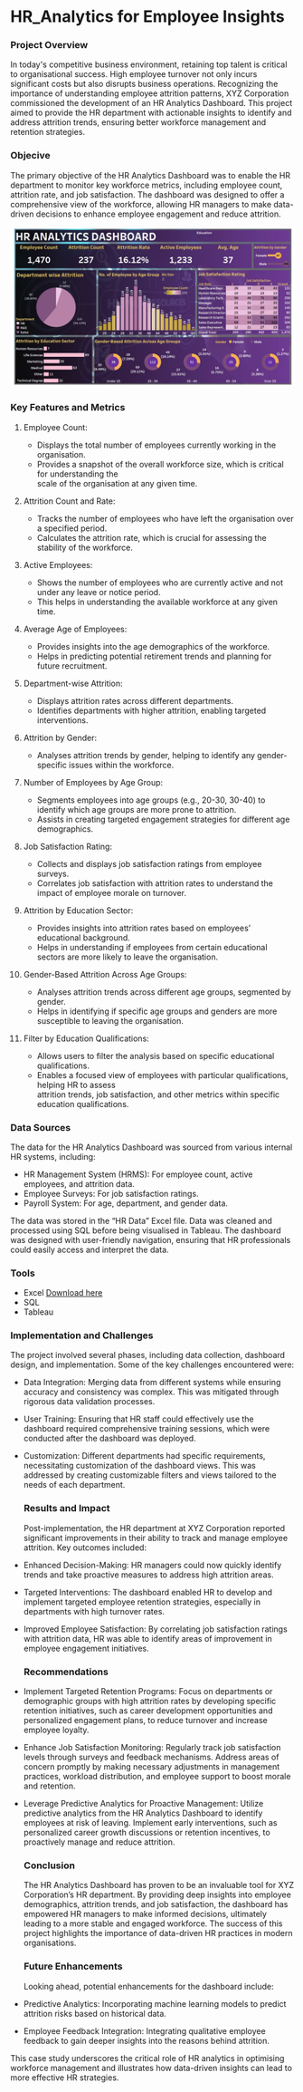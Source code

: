 # HR_Analytics for Employee Insights

### Project Overview

In today's competitive business environment, retaining top talent is critical to organisational success. High employee turnover not only incurs significant costs but also disrupts business operations. Recognizing the importance of understanding employee attrition patterns, XYZ Corporation commissioned the development of an HR Analytics Dashboard. This project aimed to provide the HR department with actionable insights to identify and address attrition trends, ensuring better workforce management and retention strategies.

### Objecive

The primary objective of the HR Analytics Dashboard was to enable the HR department to monitor key workforce metrics, including employee count, attrition rate, and job satisfaction. The dashboard was designed to offer a comprehensive view of the workforce, allowing HR managers to make data-driven decisions to enhance employee engagement and reduce attrition.

![Dashboard](/HR_Analytics.jpg)

### Key Features and Metrics

1. Employee Count:
   - Displays the total number of employees currently working in the organisation.
   - Provides a snapshot of the overall workforce size, which is critical for understanding the  
     scale of the organisation at any given time.
 
2. Attrition Count and Rate:
   - Tracks the number of employees who have left the organisation over a specified period.
   - Calculates the attrition rate, which is crucial for assessing the stability of the workforce.

3. Active Employees:
   - Shows the number of employees who are currently active and not under any leave or 
     notice period.
   - This helps in understanding the available workforce at any given time.
                       
4. Average Age of Employees:
   - Provides insights into the age demographics of the workforce.
   - Helps in predicting potential retirement trends and planning for future recruitment.

5. Department-wise Attrition:
   - Displays attrition rates across different departments.
   - Identifies departments with higher attrition, enabling targeted interventions.

6. Attrition by Gender:
   - Analyses attrition trends by gender, helping to identify any gender-specific issues within
     the workforce.

7. Number of Employees by Age Group:
   - Segments employees into age groups (e.g., 20-30, 30-40) to identify which age groups
     are more prone to attrition.
   - Assists in creating targeted engagement strategies for different age demographics.

8. Job Satisfaction Rating:
   - Collects and displays job satisfaction ratings from employee surveys.
   - Correlates job satisfaction with attrition rates to understand the impact of employee 
     morale on turnover.

9. Attrition by Education Sector:
   - Provides insights into attrition rates based on employees’ educational background.
   - Helps in understanding if employees from certain educational sectors are more likely to 
     leave the organisation.

10. Gender-Based Attrition Across Age Groups:
    - Analyses attrition trends across different age groups, segmented by gender.
    - Helps in identifying if specific age groups and genders are more susceptible to leaving 
      the organisation.

11. Filter by Education Qualifications:
    - Allows users to filter the analysis based on specific educational qualifications.
    - Enables a focused view of employees with particular qualifications, helping HR to assess   
      attrition trends, job satisfaction, and other metrics within specific education qualifications.


### Data Sources

The data for the HR Analytics Dashboard was sourced from various internal HR systems, including:
- HR Management System (HRMS): For employee count, active employees, and attrition
  data.
- Employee Surveys: For job satisfaction ratings.
- Payroll System: For age, department, and gender data.

The data was stored in the “HR Data” Excel file.
Data was cleaned and processed using SQL before being visualised in Tableau. 
The dashboard was designed with user-friendly navigation, ensuring that HR professionals could easily access and interpret the data.

### Tools

- Excel [Download here](https://docs.google.com/spreadsheets/d/1-1Ldoe-DwZTL77tdMtRgZAIzeAzs0jh3/edit?gid=2089618187#gid=2089618187)
- SQL
- Tableau

### Implementation and Challenges

The project involved several phases, including data collection, dashboard design, and implementation. Some of the key challenges encountered were:

- Data Integration: Merging data from different systems while ensuring accuracy and consistency was complex. This was mitigated through rigorous data validation processes.
  
- User Training: Ensuring that HR staff could effectively use the dashboard required comprehensive training sessions, which were conducted after the dashboard was deployed.

- Customization: Different departments had specific requirements, necessitating customization of the dashboard views. This was addressed by creating customizable filters and views tailored to the needs of each department.
 
  ### Results and Impact

  Post-implementation, the HR department at XYZ Corporation reported significant improvements in their ability to track and manage employee attrition. Key outcomes included:

- Enhanced Decision-Making: HR managers could now quickly identify trends and take proactive measures to address high attrition areas.
  
- Targeted Interventions: The dashboard enabled HR to develop and implement targeted employee retention strategies, especially in departments with high turnover rates.

- Improved Employee Satisfaction: By correlating job satisfaction ratings with attrition data, HR was able to identify areas of improvement in employee engagement 
  initiatives.

  ### Recommendations

- Implement Targeted Retention Programs:
Focus on departments or demographic groups with high attrition rates by developing specific retention initiatives, such as career development opportunities and personalized engagement plans, to reduce turnover and increase employee loyalty.

- Enhance Job Satisfaction Monitoring:
Regularly track job satisfaction levels through surveys and feedback mechanisms. Address areas of concern promptly by making necessary adjustments in management practices, workload distribution, and employee support to boost morale and retention.

- Leverage Predictive Analytics for Proactive Management:
Utilize predictive analytics from the HR Analytics Dashboard to identify employees at risk of leaving. Implement early interventions, such as personalized career growth discussions or retention incentives, to proactively manage and reduce attrition.


  ### Conclusion

  The HR Analytics Dashboard has proven to be an invaluable tool for XYZ Corporation’s HR department. By providing deep insights into employee demographics, attrition 
  trends, and job satisfaction, the dashboard has empowered HR managers to make informed decisions, ultimately leading to a more stable and engaged workforce. The success 
  of this project highlights the importance of data-driven HR practices in modern organisations.

  ### Future Enhancements

  Looking ahead, potential enhancements for the dashboard include:
- Predictive Analytics: Incorporating machine learning models to predict attrition risks based on historical data.
- Employee Feedback Integration: Integrating qualitative employee feedback to gain deeper insights into the reasons behind attrition.

This case study underscores the critical role of HR analytics in optimising workforce management and illustrates how data-driven insights can lead to more effective HR strategies.


